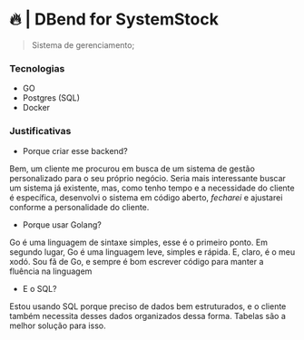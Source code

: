 # 🔥 | DBend for SystemStock

> Sistema de gerenciamento;

### Tecnologias
 - GO
 - Postgres (SQL)
 - Docker

### Justificativas
- Porque criar esse backend?

Bem, um cliente me procurou em busca de um sistema de gestão personalizado para o seu próprio negócio. Seria mais interessante buscar um sistema já existente, mas, como tenho tempo e a necessidade do cliente é específica, desenvolvi o sistema em código aberto, _fecharei_ e ajustarei conforme a personalidade do cliente.

- Porque usar Golang?

Go é uma linguagem de sintaxe simples, esse é o primeiro ponto. Em segundo lugar, Go é uma linguagem leve, simples e rápida. E, claro, é o meu xodó. Sou fã de Go, e sempre é bom escrever código para manter a fluência na linguagem

- E o SQL?

Estou usando SQL porque preciso de dados bem estruturados, e o cliente também necessita desses dados organizados dessa forma. Tabelas são a melhor solução para isso.
